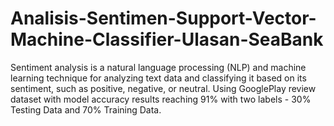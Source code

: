 # Analisis-Sentimen-Support-Vector-Machine-Classifier-Ulasan-SeaBank
Sentiment analysis is a natural language processing (NLP) and machine learning technique for analyzing text data and classifying it based on its sentiment, such as positive, negative, or neutral. Using GooglePlay review dataset with model accuracy results reaching 91% with two labels - 30% Testing Data and 70% Training Data.
